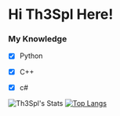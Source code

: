 # Hi Th3Spl Here!

### My Knowledge
- [x] Python
- [x] C++
- [x] c#


![Th3Spl's Stats](https://github-readme-stats.vercel.app/api?username=Th3Spl&hide=contribs,prs)
[![Top Langs](https://github-readme-stats.vercel.app/api/top-langs/?username=Th3Spl&layout=compact)](https://github.com/Th3Spl/github-readme-stats)
